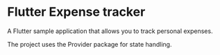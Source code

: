 # Flutter Expense tracker

A Flutter sample application that allows you to track personal expenses. 

The project uses the Provider package for state handling.

